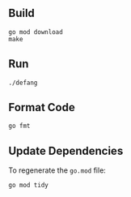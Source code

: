 ## Build
```
go mod download
make
```

## Run
```
./defang
```

## Format Code
```
go fmt
```

## Update Dependencies
To regenerate the `go.mod` file:
```
go mod tidy
```
